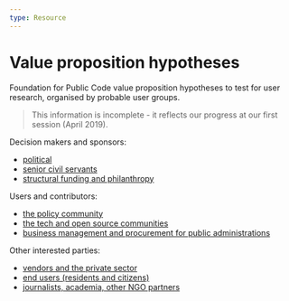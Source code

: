 ```yaml
---
type: Resource
---
```


# Value proposition hypotheses

Foundation for Public Code value proposition hypotheses to test for user research, organised by probable user groups.

> This information is incomplete - it reflects our progress at our first session (April 2019).

Decision makers and sponsors:

* [political](political.md)
* [senior civil servants](senior-civil-servants.md)
* [structural funding and philanthropy](structural-funding-philanthropy.md)

Users and contributors:

* [the policy community](policy-community.md)
* [the tech and open source communities](tech-open-source-community.md)
* [business management and procurement for public administrations](business-management-procurement.md)

Other interested parties:

* [vendors and the private sector](vendors-private-sector.md)
* [end users (residents and citizens)](residents.md)
* [journalists, academia, other NGO partners](journalists-academia-NGO.md)
